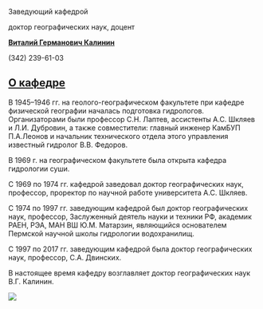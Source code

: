 Заведующий кафедрой
   

 доктор географических наук, доцент
   

[**Виталий Германович Калинин**](http://www.psu.ru/personalnye-stranitsy-prepodavatelej/k/vitalij-germanovich-kalinin)
  

 (342) 239-61-03
   


  
[О кафедре](http://www.psu.ru/fakultety/geograficheskij-fakultet/kafedry/kafedra-gidrologii-i-okhrany-vodnykh-resursov/o-kafedre)
----------------------------------------------------------------------------------------------------------------





 В 1945–1946 гг. на геолого-географическом факультете при кафедре физической географии началась подготовка гидрологов. Организаторами были профессор С.Н. Лаптев, ассистенты А.С. Шкляев и Л.И. Дубровин, а также совместители: главный инженер КамБУП П.А.Леонов и начальник технического отдела этого управления известный гидролог В.В. Федоров.
   

 В 1969 г. на географическом факультете была открыта кафедра гидрологии суши.
   

 С 1969 по 1974 гг. кафедрой заведовал доктор географических наук, профессор, проректор по научной работе университета А.С. Шкляев.
   

 С 1974 по 1997 гг. заведующим кафедрой был доктор географических наук, профессор, Заслуженный деятель науки и техники РФ, академик РАЕН, РЭА, МАН ВШ Ю.М. Матарзин, являющийся основателем Пермской научной школы гидрологии водохранилищ.
   

 С 1997 по 2017 гг. заведующим кафедрой была доктор географических наук, профессор, С.А. Двинских.
   

  

 В настоящее время кафедру возглавляет доктор географических наук В.Г. Калинин.
 



*![](http://www.psu.ru/files/images/fakultety/geography/kafedra_gidro.jpg)*